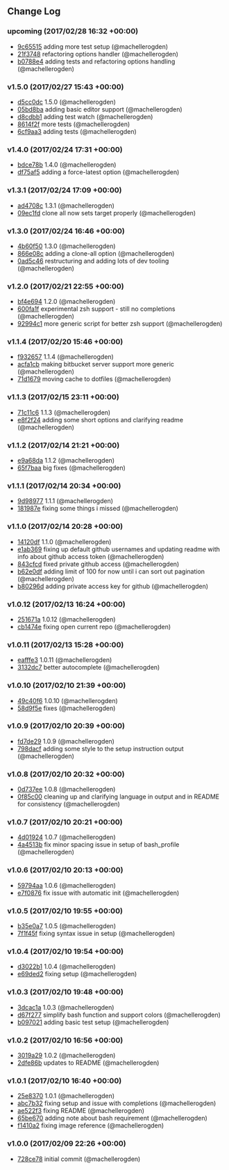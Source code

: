 ## Change Log

### upcoming (2017/02/28 16:32 +00:00)
- [9c65515](https://github.com/carsdotcom/bitcar/commit/9c6551530a0faac0d2116292c703fa7932f268f2) adding more test setup (@machellerogden)
- [21f3748](https://github.com/carsdotcom/bitcar/commit/21f3748f0a477ce7655fd3cc738f66d9c739c80c) refactoring options handler (@machellerogden)
- [b0788e4](https://github.com/carsdotcom/bitcar/commit/b0788e4ed41e08e2f8104cb8e43a1a36a11d7e21) adding tests and refactoring options handling (@machellerogden)

### v1.5.0 (2017/02/27 15:43 +00:00)
- [d5cc0dc](https://github.com/carsdotcom/bitcar/commit/d5cc0dcf588a24ca5afd0737d1aa052f61b8b0ca) 1.5.0 (@machellerogden)
- [05bd8ba](https://github.com/carsdotcom/bitcar/commit/05bd8baf9d1ae38eb1ae76348cfaae11693dd2a4) adding basic editor support (@machellerogden)
- [d8cdbb1](https://github.com/carsdotcom/bitcar/commit/d8cdbb10e76f24f63f787c2f7389e093fb508e11) adding test watch (@machellerogden)
- [8614f2f](https://github.com/carsdotcom/bitcar/commit/8614f2f04e863d25523338fc24efdfd015d6c1b9) more tests (@machellerogden)
- [6cf9aa3](https://github.com/carsdotcom/bitcar/commit/6cf9aa3ac95f76539c3804d9ff9b7dda18b6d0d2) adding tests (@machellerogden)

### v1.4.0 (2017/02/24 17:31 +00:00)
- [bdce78b](https://github.com/carsdotcom/bitcar/commit/bdce78bba711461f8ed00aa6aa76d12fccacdd61) 1.4.0 (@machellerogden)
- [df75af5](https://github.com/carsdotcom/bitcar/commit/df75af5a4c2ef73371dc5e12aa16c5a4978eeb64) adding a force-latest option (@machellerogden)

### v1.3.1 (2017/02/24 17:09 +00:00)
- [ad4708c](https://github.com/carsdotcom/bitcar/commit/ad4708c44eebe3af1ca477fb7eb5573ddeaf0577) 1.3.1 (@machellerogden)
- [09ec1fd](https://github.com/carsdotcom/bitcar/commit/09ec1fdbcf2ae95e48ae1f1e4df0928acc00de29) clone all now sets target properly (@machellerogden)

### v1.3.0 (2017/02/24 16:46 +00:00)
- [4b60f50](https://github.com/carsdotcom/bitcar/commit/4b60f503dcacf153a963569987b03ceb6c4252e3) 1.3.0 (@machellerogden)
- [866e08c](https://github.com/carsdotcom/bitcar/commit/866e08cace087cdf3583d520d1756520177d2e01) adding a clone-all option (@machellerogden)
- [0ad5c46](https://github.com/carsdotcom/bitcar/commit/0ad5c4603062057c306a06148c726d5500502673) restructuring and adding lots of dev tooling (@machellerogden)

### v1.2.0 (2017/02/21 22:55 +00:00)
- [bf4e694](https://github.com/carsdotcom/bitcar/commit/bf4e694291a5a5c4c3db38458b623e3215b079ba) 1.2.0 (@machellerogden)
- [600fa1f](https://github.com/carsdotcom/bitcar/commit/600fa1f8df86342916749060e6a262faff0e4940) experimental zsh support - still no completions (@machellerogden)
- [92994c1](https://github.com/carsdotcom/bitcar/commit/92994c1bdd7b0210ec99c3d2ede4daa5da516eba) more generic script for better zsh support (@machellerogden)

### v1.1.4 (2017/02/20 15:46 +00:00)
- [f932657](https://github.com/carsdotcom/bitcar/commit/f9326578575453821d0eec32082536c3771ce117) 1.1.4 (@machellerogden)
- [acfa1cb](https://github.com/carsdotcom/bitcar/commit/acfa1cbc44dd89486b42f8fb76fb235d98235289) making bitbucket server support more generic (@machellerogden)
- [71d1679](https://github.com/carsdotcom/bitcar/commit/71d1679ae872ff5927a3744ce822bac3efda24cc) moving cache to dotfiles (@machellerogden)

### v1.1.3 (2017/02/15 23:11 +00:00)
- [71c11c6](https://github.com/carsdotcom/bitcar/commit/71c11c6ff1f252ce439efb5068cdcdbd1c311523) 1.1.3 (@machellerogden)
- [e8f2f24](https://github.com/carsdotcom/bitcar/commit/e8f2f24abeca1c0d66dd82b43f4863c6d66683d6) adding some short options and clarifying readme (@machellerogden)

### v1.1.2 (2017/02/14 21:21 +00:00)
- [e9a68da](https://github.com/carsdotcom/bitcar/commit/e9a68da6bf2b3ec9dd4457aac216ad978a8f36ed) 1.1.2 (@machellerogden)
- [65f7baa](https://github.com/carsdotcom/bitcar/commit/65f7baaae2798b64103edb7f4943ec2683888f71) big fixes (@machellerogden)

### v1.1.1 (2017/02/14 20:34 +00:00)
- [9d98977](https://github.com/carsdotcom/bitcar/commit/9d9897708ed6baca7cd774eff13daadc099873d3) 1.1.1 (@machellerogden)
- [181987e](https://github.com/carsdotcom/bitcar/commit/181987e1a7b846e3975cd805283492584992533a) fixing some things i missed (@machellerogden)

### v1.1.0 (2017/02/14 20:28 +00:00)
- [14120df](https://github.com/carsdotcom/bitcar/commit/14120dfaec7f2ec047234eb78e646c3817e51ded) 1.1.0 (@machellerogden)
- [e1ab369](https://github.com/carsdotcom/bitcar/commit/e1ab369a0591d84ed4f854eccf8916a4b670f78b) fixing up default github usernames and updating readme with info about github access token (@machellerogden)
- [843cfcd](https://github.com/carsdotcom/bitcar/commit/843cfcd753d1d92a944a5775825c0c1a47cb61e4) fixed private github access (@machellerogden)
- [b62e0df](https://github.com/carsdotcom/bitcar/commit/b62e0dfadc791204ffc6f1e4134f974f3131e24f) adding limit of 100 for now until i can sort out pagination (@machellerogden)
- [b80296d](https://github.com/carsdotcom/bitcar/commit/b80296d588c018fe39571b2ebba9f317705b6275) adding private access key for github (@machellerogden)

### v1.0.12 (2017/02/13 16:24 +00:00)
- [251671a](https://github.com/carsdotcom/bitcar/commit/251671ae8c73faf7a8b83cee2d3ce9091972dc49) 1.0.12 (@machellerogden)
- [cb1474e](https://github.com/carsdotcom/bitcar/commit/cb1474ecee33a83bf3bcc371584de59e62e94931) fixing open current repo (@machellerogden)

### v1.0.11 (2017/02/13 15:28 +00:00)
- [eafffe3](https://github.com/carsdotcom/bitcar/commit/eafffe33591d3608d792ec1ac44654a94244c1c7) 1.0.11 (@machellerogden)
- [3132dc7](https://github.com/carsdotcom/bitcar/commit/3132dc734fb754cd0346a90eef357d7580404bdf) better autocomplete (@machellerogden)

### v1.0.10 (2017/02/10 21:39 +00:00)
- [49c40f6](https://github.com/carsdotcom/bitcar/commit/49c40f6854ec6560b9a48b070ab249ae9c47db3f) 1.0.10 (@machellerogden)
- [58d9f5e](https://github.com/carsdotcom/bitcar/commit/58d9f5e4638f15df7970ea758e3460f7c886dbfb) fixes (@machellerogden)

### v1.0.9 (2017/02/10 20:39 +00:00)
- [fd7de29](https://github.com/carsdotcom/bitcar/commit/fd7de292e7c66f2f1ad29a12fa2c5e9e458e7607) 1.0.9 (@machellerogden)
- [798dacf](https://github.com/carsdotcom/bitcar/commit/798dacf47576879fb390ff5b8c4118caad2df165) adding some style to the setup instruction output (@machellerogden)

### v1.0.8 (2017/02/10 20:32 +00:00)
- [0d737ee](https://github.com/carsdotcom/bitcar/commit/0d737eeeb52394c2ec2a1ab259516f71353e99e6) 1.0.8 (@machellerogden)
- [0f85c00](https://github.com/carsdotcom/bitcar/commit/0f85c00f477f74cada8c594b6ae0846e18ff90a8) cleaning up and clarifying language in output and in README for consistency (@machellerogden)

### v1.0.7 (2017/02/10 20:21 +00:00)
- [4d01924](https://github.com/carsdotcom/bitcar/commit/4d019248881a2edad6fe1edcad3be7d7d592c39a) 1.0.7 (@machellerogden)
- [4a4513b](https://github.com/carsdotcom/bitcar/commit/4a4513b34217ba7d86616b9374fee9735003a1f3) fix minor spacing issue in setup of bash_profile (@machellerogden)

### v1.0.6 (2017/02/10 20:13 +00:00)
- [59794aa](https://github.com/carsdotcom/bitcar/commit/59794aad16e5c647153812be548157ace9cd0110) 1.0.6 (@machellerogden)
- [e7f0876](https://github.com/carsdotcom/bitcar/commit/e7f0876725ee9f7872ab6307ac51c71929230c9c) fix issue with automatic init (@machellerogden)

### v1.0.5 (2017/02/10 19:55 +00:00)
- [b35e0a7](https://github.com/carsdotcom/bitcar/commit/b35e0a7a8498a60a91d33022b63ab1203ee99d6c) 1.0.5 (@machellerogden)
- [7f1f45f](https://github.com/carsdotcom/bitcar/commit/7f1f45f82b418b57aeb85024c857e75c4fefc823) fixing syntax issue in setup (@machellerogden)

### v1.0.4 (2017/02/10 19:54 +00:00)
- [d3022b1](https://github.com/carsdotcom/bitcar/commit/d3022b1e5bca19a3c18f6ffc6df2b0527ea7108f) 1.0.4 (@machellerogden)
- [e69ded2](https://github.com/carsdotcom/bitcar/commit/e69ded2cddf2b4d8d571c8965f28b5f5ff375a9e) fixing setup (@machellerogden)

### v1.0.3 (2017/02/10 19:48 +00:00)
- [3dcac1a](https://github.com/carsdotcom/bitcar/commit/3dcac1a3e1bd89b1778e9b34bdd8c0de1be2530a) 1.0.3 (@machellerogden)
- [d67f277](https://github.com/carsdotcom/bitcar/commit/d67f277dd703e8119d6312613290c2e310fcb0cc) simplify bash function and support colors (@machellerogden)
- [b097021](https://github.com/carsdotcom/bitcar/commit/b097021a983eea66b0de5ecf5e0e538194722502) adding basic test setup (@machellerogden)

### v1.0.2 (2017/02/10 16:56 +00:00)
- [3019a29](https://github.com/carsdotcom/bitcar/commit/3019a2931c5ea0198cd5a85fdea85ba1794dc56d) 1.0.2 (@machellerogden)
- [2dfe86b](https://github.com/carsdotcom/bitcar/commit/2dfe86bdeed57089625c5d7777102534d37d96a0) updates to README (@machellerogden)

### v1.0.1 (2017/02/10 16:40 +00:00)
- [25e8370](https://github.com/carsdotcom/bitcar/commit/25e8370be6bb3c22035344070cc735887b7ba53d) 1.0.1 (@machellerogden)
- [abc7b32](https://github.com/carsdotcom/bitcar/commit/abc7b32b32e8c4406c87ebaa1b2fcd01d2a53f78) fixing setup and issue with completions (@machellerogden)
- [ae522f3](https://github.com/carsdotcom/bitcar/commit/ae522f3851adaddbc39ecf422e5899c6066af2ca) fixing README (@machellerogden)
- [65be670](https://github.com/carsdotcom/bitcar/commit/65be67062b9b66dbd840b17daddc5e7864166d09) adding note about bash requirement (@machellerogden)
- [f1410a2](https://github.com/carsdotcom/bitcar/commit/f1410a25764e0de42a25a2b1ca2de3b48ecf7ef3) fixing image reference (@machellerogden)

### v1.0.0 (2017/02/09 22:26 +00:00)
- [728ce78](https://github.com/carsdotcom/bitcar/commit/728ce78e2cde05c05842fd9c28dfa7722a43c934) initial commit (@machellerogden)